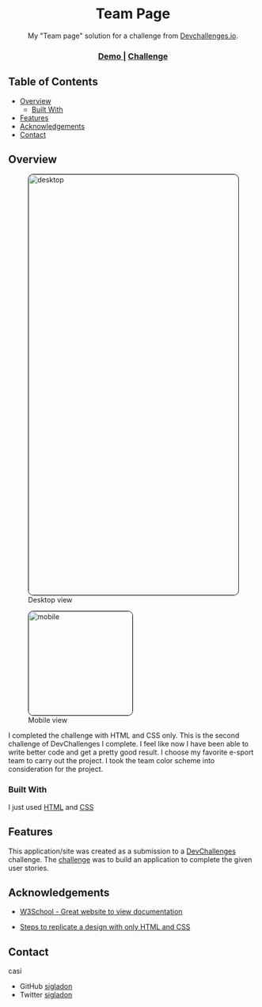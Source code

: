 <h1 style="text-align: center">Team Page</h1>

<div style="text-align: center">My "Team page" solution for a challenge from <a href="http://devchallenges.io" target="_blank">Devchallenges.io</a>. 
</div>

<div style="text-align: center">
  <h3>
    <a href="https://four04-error-tb6d.onrender.com/" target="_blank">
      Demo
    </a>
    <span> | </span>
    <a href="https://devchallenges.io/challenges/hhmesazsqgKXrTkYkt0U" target="_blank">
      Challenge
    </a>
  </h3>
</div>

## Table of Contents

- [Overview](#overview)
  - [Built With](#built-with)
- [Features](#features)
- [Acknowledgements](#acknowledgements)
- [Contact](#contact)


## Overview

<figure>
<img style="border: 1px solid black; border-radius: 10px" src="https://imgur.com/5VeD5v4.png" alt="desktop" width="850"/>
<figcaption>Desktop view</figcaption>
</figure>
<figure>
<img style="border: 1px solid black; border-radius: 10px" src="https://imgur.com/ZKjoOjA.jpg" alt="mobile" width="210"/>
<figcaption>Mobile view</figcaption>
</figure>


I completed the  challenge with HTML and CSS only. This is the second challenge of DevChallenges I complete. I feel like now I have been able to write better code and get a pretty good result. I choose my favorite e-sport team to carry out the project. I took the team color scheme into consideration for the project. 


### Built With

I just used [HTML](https://github.com/sigladon/team-page/blob/master/index.html) and [CSS](https://github.com/sigladon/team-page/tree/master/css)

## Features

<!-- List the features of your application or follow the template. Don't share the figma file here :) -->

This application/site was created as a submission to a [DevChallenges](https://devchallenges.io/challenges) challenge. The [challenge](https://devchallenges.io/challenges/wBunSb7FPrIepJZAg0sY) was to build an application to complete the given user stories.


## Acknowledgements

<!-- This section should list any articles or add-ons/plugins that helps you to complete the project. This is optional but it will help you in the future. For exmpale -->
- [W3School - Great website to view documentation](https://www.w3schools.com/) 

- [Steps to replicate a design with only HTML and CSS](https://devchallenges-blogs.web.app/how-to-replicate-design/)

## Contact
casi
- GitHub [sigladon](https://github.com/sigladon/sigladon)
- Twitter [sigladon](https://twitter.com/sigladon)
